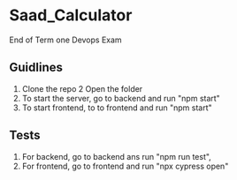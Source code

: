 # Saad_Calculator
End of Term one Devops Exam

## Guidlines
1. Clone the repo
2  Open the folder
3. To start the server, go to backend and run "npm start"
4. To start frontend, to to frontend and run "npm start"

## Tests
1. For backend, go to backend ans run "npm run test",
2. For frontend, go to frontend and run "npx cypress open"
